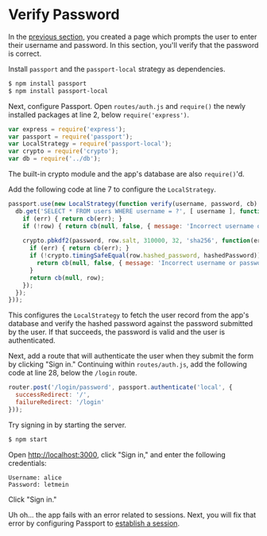 # Verify Password

In the [previous section](../prompt/), you created a page which prompts the user
to enter their username and password.  In this section, you'll verify that the
password is correct.

Install `passport` and the `passport-local` strategy as dependencies.

```sh
$ npm install passport
$ npm install passport-local
```

Next, configure Passport.  Open `routes/auth.js` and `require()` the newly
installed packages at line 2, below `require('express')`.

```js
var express = require('express');
var passport = require('passport');
var LocalStrategy = require('passport-local');
var crypto = require('crypto');
var db = require('../db');
```

The built-in crypto module and the app's database are also `require()`'d.

Add the following code at line 7 to configure the `LocalStrategy`.

```js
passport.use(new LocalStrategy(function verify(username, password, cb) {
  db.get('SELECT * FROM users WHERE username = ?', [ username ], function(err, row) {
    if (err) { return cb(err); }
    if (!row) { return cb(null, false, { message: 'Incorrect username or password.' }); }
    
    crypto.pbkdf2(password, row.salt, 310000, 32, 'sha256', function(err, hashedPassword) {
      if (err) { return cb(err); }
      if (!crypto.timingSafeEqual(row.hashed_password, hashedPassword)) {
        return cb(null, false, { message: 'Incorrect username or password.' });
      }
      return cb(null, row);
    });
  });
}));
```

This configures the `LocalStrategy` to fetch the user record from the app's
database and verify the hashed password against the password submitted by the
user.  If that succeeds, the password is valid and the user is authenticated.

Next, add a route that will authenticate the user when they submit the form by
clicking "Sign in."  Continuing within `routes/auth.js`, add the following code
at line 28, below the `/login` route.

```js
router.post('/login/password', passport.authenticate('local', {
  successRedirect: '/',
  failureRedirect: '/login'
}));
```

Try signing in by starting the server.

```sh
$ npm start
```

Open [http://localhost:3000](http://localhost:3000/), click "Sign in," and enter
the following credentials:

```
Username: alice
Password: letmein
```

Click "Sign in."

Uh oh... the app fails with an error related to sessions.  Next, you will fix
that error by configuring Passport to [establish a session](../session/).
